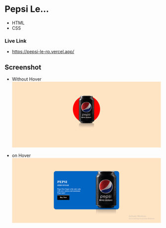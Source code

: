 # Pepsi Le...

- HTML
- CSS




### Live Link

- https://pepsi-le-rp.vercel.app/





## Screenshot

- Without Hover
![App Screenshot](https://github.com/Rahul-Bhutaiya/Pepsi-Le/blob/main/project-screenshot/pepsi.png?raw=true)

- on Hover
![App Screenshot](https://github.com/Rahul-Bhutaiya/Pepsi-Le/blob/main/project-screenshot/pepsi%20on%20hover.png?raw=true)



